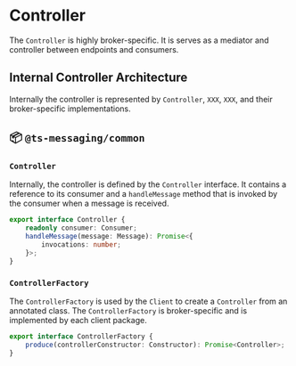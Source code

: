 # Controller

The `Controller` is highly broker-specific. It is serves as a mediator and controller between endpoints and consumers. 

## Internal Controller Architecture

Internally the controller is represented by `Controller`, `XXX`, `XXX`, and their broker-specific implementations.

## :package: `@ts-messaging/common`

### `Controller`

Internally, the controller is defined by the `Controller` interface. It contains a reference to its consumer and a `handleMessage` method that is invoked by the consumer when a message is received.

```ts 
export interface Controller {
    readonly consumer: Consumer;
    handleMessage(message: Message): Promise<{
        invocations: number;
    }>;
}
```

### `ControllerFactory`
The `ControllerFactory` is used by the `Client` to create a `Controller` from an annotated class. The `ControllerFactory` is broker-specific and is implemented by each client package.

```ts
export interface ControllerFactory {
    produce(controllerConstructor: Constructor): Promise<Controller>;
}
```
